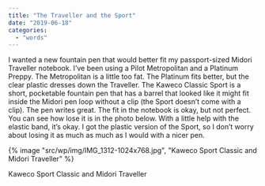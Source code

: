 ```yaml
---
title: "The Traveller and the Sport"
date: "2019-06-18"
categories: 
  - "words"
---
```


I wanted a new fountain pen that would better fit my passport-sized Midori Traveller notebook. I’ve been using a Pilot Metropolitan and a Platinum Preppy. The Metropolitan is a little too fat. The Platinum fits better, but the clear plastic dresses down the Traveller. The Kaweco Classic Sport is a short, pocketable fountain pen that has a barrel that looked like it might fit inside the Midori pen loop without a clip (the Sport doesn’t come with a clip). The pen writes great. The fit in the notebook is okay, but not perfect. You can see how lose it is in the photo below. With a little help with the elastic band, it’s okay. I got the plastic version of the Sport, so I don’t worry about losing it as much as much as I would with a nicer pen.

{% image "src/wp/img/IMG_1312-1024x768.jpg", "Kaweco Sport Classic and Midori Traveller" %}

Kaweco Sport Classic and Midori Traveller
